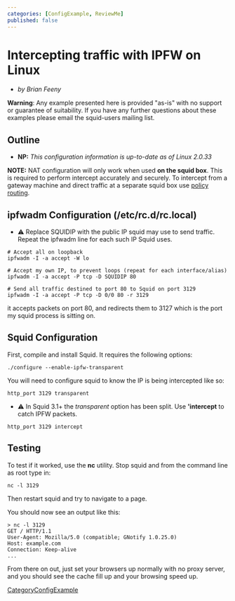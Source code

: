 ```yaml
---
categories: [ConfigExample, ReviewMe]
published: false
---
```

# Intercepting traffic with IPFW on Linux

  - *by Brian Feeny*

**Warning**: Any example presented here is provided "as-is" with no
support or guarantee of suitability. If you have any further questions
about these examples please email the squid-users mailing list.

## Outline

  - **NP:** *This configuration information is up-to-date as of Linux
    2.0.33*

**NOTE:** NAT configuration will only work when used **on the squid
box**. This is required to perform intercept accurately and securely. To
intercept from a gateway machine and direct traffic at a separate squid
box use [policy
routing](/ConfigExamples/Intercept/IptablesPolicyRoute).

## ipfwadm Configuration (/etc/rc.d/rc.local)

  - :warning:
    Replace SQUIDIP with the public IP squid may use to send traffic.
    Repeat the ipfwadm line for each such IP Squid uses.

<!-- end list -->

    # Accept all on loopback
    ipfwadm -I -a accept -W lo
    
    # Accept my own IP, to prevent loops (repeat for each interface/alias)
    ipfwadm -I -a accept -P tcp -D SQUIDIP 80
    
    # Send all traffic destined to port 80 to Squid on port 3129
    ipfwadm -I -a accept -P tcp -D 0/0 80 -r 3129

it accepts packets on port 80, and redirects them to 3127 which is the
port my squid process is sitting on.

## Squid Configuration

First, compile and install Squid. It requires the following options:

    ./configure --enable-ipfw-transparent

You will need to configure squid to know the IP is being intercepted
like so:

    http_port 3129 transparent

  - :warning:
    In Squid 3.1+ the *transparent* option has been split. Use
    **'intercept** to catch IPFW packets.

<!-- end list -->

    http_port 3129 intercept

## Testing

To test if it worked, use the **nc** utility. Stop squid and from the
command line as root type in:

    nc -l 3129

Then restart squid and try to navigate to a page.

You should now see an output like this:

    > nc -l 3129
    GET / HTTP/1.1
    User-Agent: Mozilla/5.0 (compatible; GNotify 1.0.25.0)
    Host: example.com
    Connection: Keep-alive
    ...

From there on out, just set your browsers up normally with no proxy
server, and you should see the cache fill up and your browsing speed up.

[CategoryConfigExample](/CategoryConfigExample)
